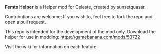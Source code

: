 **Femto Helper** is a Helper mod for Celeste, created by sunsetquasar.

Contributions are welcome; If you wish to, feel free to fork the repo and open a pull request.

This repo is intended for the development of the mod only. Download the helper for use in modding: https://gamebanana.com/mods/53722

Visit the wiki for information on each feature.


